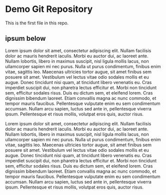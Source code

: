 # Demo Git Repository

This is the first file in this repo.

## ipsum below

Lorem ipsum dolor sit amet, consectetur adipiscing elit. Nullam facilisis dolor ac mauris hendrerit iaculis. Morbi eu auctor dui, ac laoreet ante. Nullam lobortis, libero in maximus suscipit, nisl ligula mollis lacus, non ullamcorper sapien mi nec purus. Nulla ut purus condimentum, finibus enim vitae, sagittis leo. Maecenas ultricies tortor augue, sit amet finibus sem posuere sit amet. Vestibulum vel lectus vitae odio sodales mollis et eu augue. Donec tincidunt nisi quam, at tincidunt libero venenatis eu. Cras imperdiet suscipit dui, non pharetra lectus efficitur et. Morbi non tincidunt sem, efficitur sodales risus. Duis eu dictum sem, et eleifend lorem. Cras dignissim bibendum laoreet. Etiam convallis magna ac nunc commodo, et tempor mauris faucibus. Pellentesque vulputate enim eu sem condimentum accumsan. Nullam arcu sapien, luctus sed ante in, pellentesque viverra ipsum. Pellentesque et risus mollis, volutpat eros quis, auctor risus. 

Lorem ipsum dolor sit amet, consectetur adipiscing elit. Nullam facilisis dolor ac mauris hendrerit iaculis. Morbi eu auctor dui, ac laoreet ante. Nullam lobortis, libero in maximus suscipit, nisl ligula mollis lacus, non ullamcorper sapien mi nec purus. Nulla ut purus condimentum, finibus enim vitae, sagittis leo. Maecenas ultricies tortor augue, sit amet finibus sem posuere sit amet. Vestibulum vel lectus vitae odio sodales mollis et eu augue. Donec tincidunt nisi quam, at tincidunt libero venenatis eu. Cras imperdiet suscipit dui, non pharetra lectus efficitur et. Morbi non tincidunt sem, efficitur sodales risus. Duis eu dictum sem, et eleifend lorem. Cras dignissim bibendum laoreet. Etiam convallis magna ac nunc commodo, et tempor mauris faucibus. Pellentesque vulputate enim eu sem condimentum accumsan. Nullam arcu sapien, luctus sed ante in, pellentesque viverra ipsum. Pellentesque et risus mollis, volutpat eros quis, auctor risus. 